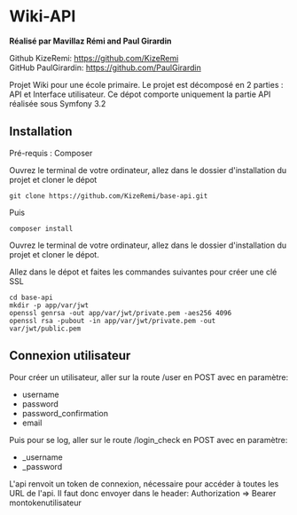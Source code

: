 Wiki-API
========

**Réalisé par Mavillaz Rémi and Paul Girardin**

Github KizeRemi: https://github.com/KizeRemi  
GitHub PaulGirardin: https://github.com/PaulGirardin

Projet Wiki pour une école primaire. Le projet est décomposé en 2 parties : API et Interface utilisateur. Ce dépot comporte uniquement la partie API réalisée sous Symfony 3.2

## Installation

Pré-requis : Composer

Ouvrez le terminal de votre ordinateur, allez dans le dossier d'installation du projet et cloner le dépot

```
git clone https://github.com/KizeRemi/base-api.git

```

Puis
```
composer install

```

Ouvrez le terminal de votre ordinateur, allez dans le dossier d'installation du projet et cloner le dépot.

Allez dans le dépot et faites les commandes suivantes pour créer une clé SSL

```
cd base-api
mkdir -p app/var/jwt
openssl genrsa -out app/var/jwt/private.pem -aes256 4096
openssl rsa -pubout -in app/var/jwt/private.pem -out var/jwt/public.pem

```

## Connexion utilisateur

Pour créer un utilisateur, aller sur la route /user en POST avec en paramètre:
- username
- password
- password_confirmation
- email

Puis pour se log, aller sur le route /login_check en POST avec en paramètre:
- _username
- _password

L'api renvoit un token de connexion, nécessaire pour accéder à toutes les URL de l'api.
Il faut donc envoyer dans le header:
Authorization => Bearer montokenutilisateur



